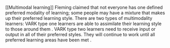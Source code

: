 [[Multimodal learning]]
Fleming claimed that not everyone has one defined preferred modality of learning; some people may have a mixture that makes up their preferred learning style. There are two types of multimodality learners: VARK type one learners are able to assimilate their learning style to those around them . VARK type two learners need to receive input or output in all of their preferred styles. They will continue to work until all preferred learning areas have been met .